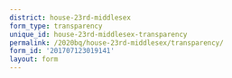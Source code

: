 ```yaml
---
district: house-23rd-middlesex
form_type: transparency
unique_id: house-23rd-middlesex-transparency
permalink: /2020bq/house-23rd-middlesex/transparency/
form_id: '201707123019141'
layout: form
---
```

